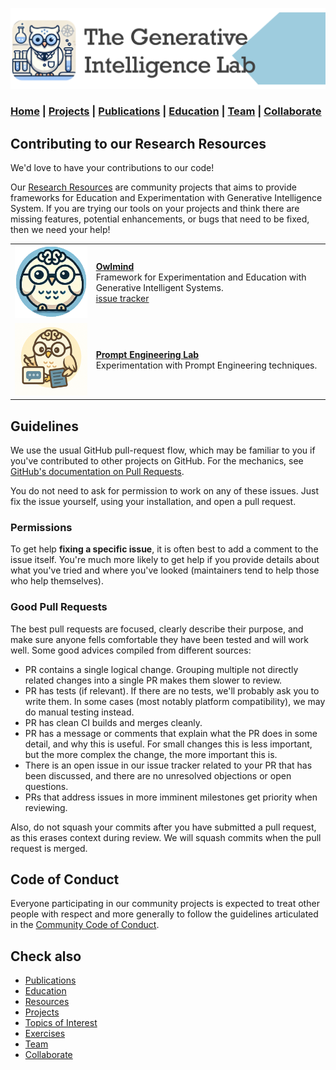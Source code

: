 ![GeniLab-banner](./images/genilab-banner.png)

### [Home](index.md) | [Projects](projects.md) | [Publications](knowledge.md) | [Education](knowledge.md#education) | [Team](./people.html) | [Collaborate](collaborate.md)



## Contributing to our Research Resources

We'd love to have your contributions to our code!

Our [Research Resources](./projects.md#resources) are community projects that aims to provide frameworks for Education and Experimentation with Generative Intelligence System. If you are trying our tools on your projects and think there are missing features, potential enhancements, or bugs that need to be fixed, then we need your help!


| | | 
| :-: | :- | 
| ![](./images/docs/owlmind-icon.png) | [**Owlmind**](https://github.com/genilab-fau/owlmind) <br/> Framework for Experimentation and Education with Generative Intelligent Systems. <br/> [issue tracker](https://github.com/genilab-fau/owlmind/issues) |
| ![](./images/docs/prompt-icon.png) | [**Prompt Engineering Lab**](https://github.com/genilab-fau/prompt-eng) <br/> Experimentation with Prompt Engineering techniques. | 
 



## Guidelines

We use the usual GitHub pull-request flow, which may be familiar to you if you've contributed to other projects on GitHub. For the mechanics,
see [GitHub's documentation on Pull Requests](https://help.github.com/articles/using-pull-requests/).

You do not need to ask for permission to work on any of these issues. Just fix the issue yourself, using your installation, and open a pull request.

### Permissions 

To get help **fixing a specific issue**, it is often best to add a comment to the issue itself. You're much more likely to get help if you provide details about what you've tried and where you've looked (maintainers tend to help those who help themselves). 

### Good Pull Requests

The best pull requests are focused, clearly describe their purpose, and make sure
anyone fells comfortable they have been tested and will work well. 
Some good advices compiled from different sources:

* PR contains a single logical change. Grouping multiple not directly related changes 
into a single PR makes them slower to review.
* PR has tests (if relevant). If there are no tests, we'll probably ask you to write them. 
In some cases (most notably platform compatibility), we may do manual testing instead.
* PR has clean CI builds and merges cleanly.
* PR has a message or comments that explain what the PR does in some detail, and why this 
is useful. For small changes this is less important, but the more complex the change, 
the more important this is.
* There is an open issue in our issue tracker related to your PR that has been discussed, and there are no unresolved objections or open questions. 
* PRs that address issues in more imminent milestones get priority when reviewing.

Also, do not squash your commits after you have submitted a pull request, as this
erases context during review. We will squash commits when the pull request is merged.

## Code of Conduct

Everyone participating in our community projects is expected to treat other people with respect and more generally to follow the guidelines articulated in the [Community Code of Conduct](https://www.python.org/psf/codeofconduct/).

## Check also
* [Publications](knowledge.md#publications)
* [Education](knowledge.md#education)
* [Resources](projects.md#resources)
* [Projects](projects.md)
* [Topics of Interest](projects.md#topics-of-interest)
* [Exercises](exercises.md)
* [Team](./people.html)
* [Collaborate](collaborate.md)
 
